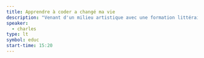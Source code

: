 ```yaml
---
title: Apprendre à coder a changé ma vie
description: "Venant d'un milieu artistique avec une formation littéraire, Charles n’était pas vraiment le type de profil prédisposé à s’intéresser à la programmation. Un bootcamp de neuf semaines lui a ouvert les yeux. Aujourd’hui il est développeur Ruby on Rails."
speaker:
  - charles
type: lt
symbol: educ
start-time: 15:20
---
```

